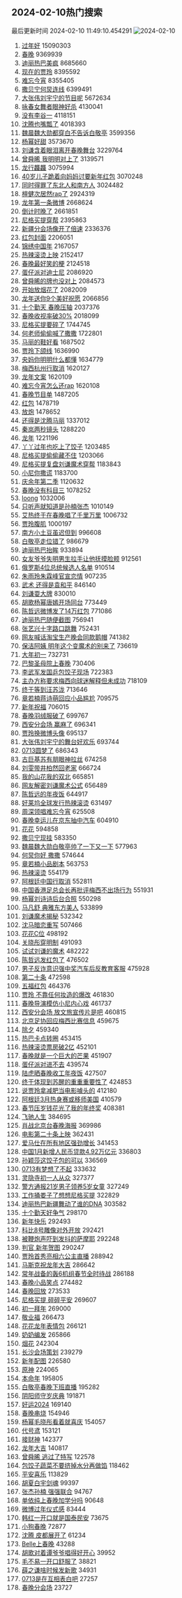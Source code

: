 ## 2024-02-10热门搜索 
最后更新时间 2024-02-10 11:49:10.454291 
![2024-02-10](https://imgs-storage.s3.us-east-005.backblazeb2.com/20240210/2024-02-10.png?versionId=4_z8fbbed132d73df8689c40f13_f110c3cfb1eb0ebb2_d20240210_m034910_c005_v0501007_t0031_u01707536950304) 
1. [过年好](https://s.weibo.com/weibo?q=%E8%BF%87%E5%B9%B4%E5%A5%BD&t=31&band_rank=1&Refer=top) 15090303
1. [春晚](https://s.weibo.com/weibo?q=%E6%98%A5%E6%99%9A&t=31&band_rank=3&Refer=top) 9369939
1. [迪丽热巴美疯](https://s.weibo.com/weibo?q=%E8%BF%AA%E4%B8%BD%E7%83%AD%E5%B7%B4%E7%BE%8E%E7%96%AF&t=31&band_rank=2&Refer=top) 8685660
1. [现在的贾玲](https://s.weibo.com/weibo?q=%E7%8E%B0%E5%9C%A8%E7%9A%84%E8%B4%BE%E7%8E%B2&t=31&band_rank=1&Refer=top) 8395592
1. [难忘今宵](https://s.weibo.com/weibo?q=%E9%9A%BE%E5%BF%98%E4%BB%8A%E5%AE%B5&t=31&band_rank=25&Refer=top) 8355405
1. [撒贝宁何炅连线](https://s.weibo.com/weibo?q=%E6%92%92%E8%B4%9D%E5%AE%81%E4%BD%95%E7%82%85%E8%BF%9E%E7%BA%BF&t=31&band_rank=4&Refer=top) 6399491
1. [大张伟刘宇宁的节目呢](https://s.weibo.com/weibo?q=%E5%A4%A7%E5%BC%A0%E4%BC%9F%E5%88%98%E5%AE%87%E5%AE%81%E7%9A%84%E8%8A%82%E7%9B%AE%E5%91%A2&t=31&band_rank=13&Refer=top) 5672634
1. [咏春女舞者眼神好杀](https://s.weibo.com/weibo?q=%23%E5%92%8F%E6%98%A5%E5%A5%B3%E8%88%9E%E8%80%85%E7%9C%BC%E7%A5%9E%E5%A5%BD%E6%9D%80%23&t=31&band_rank=3&Refer=top) 4130041
1. [没有李谷一](https://s.weibo.com/weibo?q=%E6%B2%A1%E6%9C%89%E6%9D%8E%E8%B0%B7%E4%B8%80&t=31&band_rank=7&Refer=top) 4118151
1. [沈腾也嘴瓢了](https://s.weibo.com/weibo?q=%23%E6%B2%88%E8%85%BE%E4%B9%9F%E5%98%B4%E7%93%A2%E4%BA%86%23&t=31&band_rank=5&Refer=top) 4018393
1. [魏晨魏大勋都穿白不告诉白敬亭](https://s.weibo.com/weibo?q=%E9%AD%8F%E6%99%A8%E9%AD%8F%E5%A4%A7%E5%8B%8B%E9%83%BD%E7%A9%BF%E7%99%BD%E4%B8%8D%E5%91%8A%E8%AF%89%E7%99%BD%E6%95%AC%E4%BA%AD&t=31&band_rank=6&Refer=top) 3599356
1. [杨幂好甜](https://s.weibo.com/weibo?q=%E6%9D%A8%E5%B9%82%E5%A5%BD%E7%94%9C&t=31&band_rank=19&Refer=top) 3573670
1. [刘谦含着眼泪离开春晚舞台](https://s.weibo.com/weibo?q=%23%E5%88%98%E8%B0%A6%E5%90%AB%E7%9D%80%E7%9C%BC%E6%B3%AA%E7%A6%BB%E5%BC%80%E6%98%A5%E6%99%9A%E8%88%9E%E5%8F%B0%23&t=31&band_rank=1&Refer=top) 3229764
1. [曾舜晞 我明明对上了](https://s.weibo.com/weibo?q=%E6%9B%BE%E8%88%9C%E6%99%9E%20%E6%88%91%E6%98%8E%E6%98%8E%E5%AF%B9%E4%B8%8A%E4%BA%86&t=31&band_rank=46&Refer=top) 3139571
1. [龙行龘龘](https://s.weibo.com/weibo?q=%E9%BE%99%E8%A1%8C%E9%BE%98%E9%BE%98&t=31&band_rank=9&Refer=top) 3075994
1. [40岁儿子跪着向妈妈讨要新年红包](https://s.weibo.com/weibo?q=%2340%E5%B2%81%E5%84%BF%E5%AD%90%E8%B7%AA%E7%9D%80%E5%90%91%E5%A6%88%E5%A6%88%E8%AE%A8%E8%A6%81%E6%96%B0%E5%B9%B4%E7%BA%A2%E5%8C%85%23&t=31&band_rank=29&Refer=top) 3070248
1. [同时得罪了东北人和南方人](https://s.weibo.com/weibo?q=%E5%90%8C%E6%97%B6%E5%BE%97%E7%BD%AA%E4%BA%86%E4%B8%9C%E5%8C%97%E4%BA%BA%E5%92%8C%E5%8D%97%E6%96%B9%E4%BA%BA&t=31&band_rank=47&Refer=top) 3024482
1. [檀健次居然rap了](https://s.weibo.com/weibo?q=%E6%AA%80%E5%81%A5%E6%AC%A1%E5%B1%85%E7%84%B6rap%E4%BA%86&t=31&band_rank=32&Refer=top) 2924319
1. [龙年第一条微博](https://s.weibo.com/weibo?q=%23%E9%BE%99%E5%B9%B4%E7%AC%AC%E4%B8%80%E6%9D%A1%E5%BE%AE%E5%8D%9A%23&t=31&band_rank=19&Refer=top) 2668624
1. [倒计时晚了](https://s.weibo.com/weibo?q=%23%E5%80%92%E8%AE%A1%E6%97%B6%E6%99%9A%E4%BA%86%23&t=31&band_rank=36&Refer=top) 2661851
1. [尼格买提穿帮](https://s.weibo.com/weibo?q=%E5%B0%BC%E6%A0%BC%E4%B9%B0%E6%8F%90%E7%A9%BF%E5%B8%AE&t=31&band_rank=7&Refer=top) 2395863
1. [新疆分会场像开了倍速](https://s.weibo.com/weibo?q=%E6%96%B0%E7%96%86%E5%88%86%E4%BC%9A%E5%9C%BA%E5%83%8F%E5%BC%80%E4%BA%86%E5%80%8D%E9%80%9F&t=31&band_rank=12&Refer=top) 2336376
1. [红包封面](https://s.weibo.com/weibo?q=%E7%BA%A2%E5%8C%85%E5%B0%81%E9%9D%A2&t=31&band_rank=36&Refer=top) 2206051
1. [锦绣中国年](https://s.weibo.com/weibo?q=%23%E9%94%A6%E7%BB%A3%E4%B8%AD%E5%9B%BD%E5%B9%B4%23&t=31&band_rank=37&Refer=top) 2167057
1. [热辣滚烫上映](https://s.weibo.com/weibo?q=%E7%83%AD%E8%BE%A3%E6%BB%9A%E7%83%AB%E4%B8%8A%E6%98%A0&t=31&band_rank=5&Refer=top) 2152417
1. [春晚最好笑的梗](https://s.weibo.com/weibo?q=%E6%98%A5%E6%99%9A%E6%9C%80%E5%A5%BD%E7%AC%91%E7%9A%84%E6%A2%97&t=31&band_rank=17&Refer=top) 2124518
1. [蛋仔派对迪士尼](https://s.weibo.com/weibo?q=%23%E8%9B%8B%E4%BB%94%E6%B4%BE%E5%AF%B9%E8%BF%AA%E5%A3%AB%E5%B0%BC%23&t=31&band_rank=15&Refer=top) 2086920
1. [曾舜晞的牌也没对上](https://s.weibo.com/weibo?q=%E6%9B%BE%E8%88%9C%E6%99%9E%E7%9A%84%E7%89%8C%E4%B9%9F%E6%B2%A1%E5%AF%B9%E4%B8%8A&t=31&band_rank=8&Refer=top) 2084573
1. [开始放烟花了](https://s.weibo.com/weibo?q=%23%E5%BC%80%E5%A7%8B%E6%94%BE%E7%83%9F%E8%8A%B1%E4%BA%86%23&t=31&band_rank=10&Refer=top) 2082009
1. [龙年送你9个美好祝愿](https://s.weibo.com/weibo?q=%23%E9%BE%99%E5%B9%B4%E9%80%81%E4%BD%A09%E4%B8%AA%E7%BE%8E%E5%A5%BD%E7%A5%9D%E6%84%BF%23&t=31&band_rank=3&Refer=top) 2066856
1. [十个勤天 春晚压轴](https://s.weibo.com/weibo?q=%E5%8D%81%E4%B8%AA%E5%8B%A4%E5%A4%A9%20%E6%98%A5%E6%99%9A%E5%8E%8B%E8%BD%B4&t=31&band_rank=34&Refer=top) 2037376
1. [春晚收视率破30%](https://s.weibo.com/weibo?q=%23%E6%98%A5%E6%99%9A%E6%94%B6%E8%A7%86%E7%8E%87%E7%A0%B430%25%23&t=31&band_rank=18&Refer=top) 2018099
1. [尼格买提要碎了](https://s.weibo.com/weibo?q=%23%E5%B0%BC%E6%A0%BC%E4%B9%B0%E6%8F%90%E8%A6%81%E7%A2%8E%E4%BA%86%23&t=31&band_rank=44&Refer=top) 1744745
1. [何老师偷偷喊了撒撒](https://s.weibo.com/weibo?q=%23%E4%BD%95%E8%80%81%E5%B8%88%E5%81%B7%E5%81%B7%E5%96%8A%E4%BA%86%E6%92%92%E6%92%92%23&t=31&band_rank=7&Refer=top) 1722801
1. [马丽的鞋好看](https://s.weibo.com/weibo?q=%E9%A9%AC%E4%B8%BD%E7%9A%84%E9%9E%8B%E5%A5%BD%E7%9C%8B&t=31&band_rank=28&Refer=top) 1687502
1. [贾玲下颌线](https://s.weibo.com/weibo?q=%23%E8%B4%BE%E7%8E%B2%E4%B8%8B%E9%A2%8C%E7%BA%BF%23&t=31&band_rank=6&Refer=top) 1636990
1. [央妈你明明什么都懂](https://s.weibo.com/weibo?q=%E5%A4%AE%E5%A6%88%E4%BD%A0%E6%98%8E%E6%98%8E%E4%BB%80%E4%B9%88%E9%83%BD%E6%87%82&t=31&band_rank=2&Refer=top) 1634779
1. [梅西杭州行取消](https://s.weibo.com/weibo?q=%E6%A2%85%E8%A5%BF%E6%9D%AD%E5%B7%9E%E8%A1%8C%E5%8F%96%E6%B6%88&t=31&band_rank=31&Refer=top) 1620127
1. [龙年文案](https://s.weibo.com/weibo?q=%E9%BE%99%E5%B9%B4%E6%96%87%E6%A1%88&t=31&band_rank=20&Refer=top) 1620109
1. [难忘今宵怎么还rap](https://s.weibo.com/weibo?q=%E9%9A%BE%E5%BF%98%E4%BB%8A%E5%AE%B5%E6%80%8E%E4%B9%88%E8%BF%98rap&t=31&band_rank=21&Refer=top) 1620108
1. [春晚节目单](https://s.weibo.com/weibo?q=%23%E6%98%A5%E6%99%9A%E8%8A%82%E7%9B%AE%E5%8D%95%23&t=31&band_rank=14&Refer=top) 1487205
1. [红包](https://s.weibo.com/weibo?q=%E7%BA%A2%E5%8C%85&t=31&band_rank=34&Refer=top) 1478719
1. [放炮](https://s.weibo.com/weibo?q=%E6%94%BE%E7%82%AE&t=31&band_rank=34&Refer=top) 1478652
1. [还得是沈腾马丽](https://s.weibo.com/weibo?q=%E8%BF%98%E5%BE%97%E6%98%AF%E6%B2%88%E8%85%BE%E9%A9%AC%E4%B8%BD&t=31&band_rank=11&Refer=top) 1337012
1. [秦岚两秒镜头](https://s.weibo.com/weibo?q=%E7%A7%A6%E5%B2%9A%E4%B8%A4%E7%A7%92%E9%95%9C%E5%A4%B4&t=31&band_rank=23&Refer=top) 1288220
1. [龙年](https://s.weibo.com/weibo?q=%E9%BE%99%E5%B9%B4&t=31&band_rank=20&Refer=top) 1221196
1. [丫丫过年也吃上了饺子](https://s.weibo.com/weibo?q=%23%E4%B8%AB%E4%B8%AB%E8%BF%87%E5%B9%B4%E4%B9%9F%E5%90%83%E4%B8%8A%E4%BA%86%E9%A5%BA%E5%AD%90%23&t=31&band_rank=30&Refer=top) 1203485
1. [尼格买提偷偷藏不住](https://s.weibo.com/weibo?q=%E5%B0%BC%E6%A0%BC%E4%B9%B0%E6%8F%90%E5%81%B7%E5%81%B7%E8%97%8F%E4%B8%8D%E4%BD%8F&t=31&band_rank=30&Refer=top) 1203066
1. [尼格买提复盘刘谦魔术穿帮](https://s.weibo.com/weibo?q=%23%E5%B0%BC%E6%A0%BC%E4%B9%B0%E6%8F%90%E5%A4%8D%E7%9B%98%E5%88%98%E8%B0%A6%E9%AD%94%E6%9C%AF%E7%A9%BF%E5%B8%AE%23&t=31&band_rank=14&Refer=top) 1183843
1. [小尼你撒谎](https://s.weibo.com/weibo?q=%E5%B0%8F%E5%B0%BC%E4%BD%A0%E6%92%92%E8%B0%8E&t=31&band_rank=21&Refer=top) 1183700
1. [庆余年第二季](https://s.weibo.com/weibo?q=%E5%BA%86%E4%BD%99%E5%B9%B4%E7%AC%AC%E4%BA%8C%E5%AD%A3&t=31&band_rank=12&Refer=top) 1120632
1. [春晚没有科目三](https://s.weibo.com/weibo?q=%E6%98%A5%E6%99%9A%E6%B2%A1%E6%9C%89%E7%A7%91%E7%9B%AE%E4%B8%89&t=31&band_rank=28&Refer=top) 1078252
1. [loong](https://s.weibo.com/weibo?q=loong&t=31&band_rank=31&Refer=top) 1032006
1. [只听声就知道是孙楠张杰](https://s.weibo.com/weibo?q=%23%E5%8F%AA%E5%90%AC%E5%A3%B0%E5%B0%B1%E7%9F%A5%E9%81%93%E6%98%AF%E5%AD%99%E6%A5%A0%E5%BC%A0%E6%9D%B0%23&t=31&band_rank=25&Refer=top) 1010149
1. [艾热终于在春晚唱了千里万里](https://s.weibo.com/weibo?q=%E8%89%BE%E7%83%AD%E7%BB%88%E4%BA%8E%E5%9C%A8%E6%98%A5%E6%99%9A%E5%94%B1%E4%BA%86%E5%8D%83%E9%87%8C%E4%B8%87%E9%87%8C&t=31&band_rank=24&Refer=top) 1006732
1. [贾玲腹肌](https://s.weibo.com/weibo?q=%E8%B4%BE%E7%8E%B2%E8%85%B9%E8%82%8C&t=31&band_rank=6&Refer=top) 1000197
1. [南方小土豆虽迟但到](https://s.weibo.com/weibo?q=%E5%8D%97%E6%96%B9%E5%B0%8F%E5%9C%9F%E8%B1%86%E8%99%BD%E8%BF%9F%E4%BD%86%E5%88%B0&t=31&band_rank=22&Refer=top) 996608
1. [白敬亭走位错了](https://s.weibo.com/weibo?q=%23%E7%99%BD%E6%95%AC%E4%BA%AD%E8%B5%B0%E4%BD%8D%E9%94%99%E4%BA%86%23&t=31&band_rank=5&Refer=top) 986679
1. [迪丽热巴抬眸](https://s.weibo.com/weibo?q=%E8%BF%AA%E4%B8%BD%E7%83%AD%E5%B7%B4%E6%8A%AC%E7%9C%B8&t=31&band_rank=14&Refer=top) 933894
1. [女友爷爷失明男生拉手让他抚摸脸颊](https://s.weibo.com/weibo?q=%23%E5%A5%B3%E5%8F%8B%E7%88%B7%E7%88%B7%E5%A4%B1%E6%98%8E%E7%94%B7%E7%94%9F%E6%8B%89%E6%89%8B%E8%AE%A9%E4%BB%96%E6%8A%9A%E6%91%B8%E8%84%B8%E9%A2%8A%23&t=31&band_rank=50&Refer=top) 912561
1. [俄罗斯4位总统候选人名单](https://s.weibo.com/weibo?q=%23%E4%BF%84%E7%BD%97%E6%96%AF4%E4%BD%8D%E6%80%BB%E7%BB%9F%E5%80%99%E9%80%89%E4%BA%BA%E5%90%8D%E5%8D%95%23&t=31&band_rank=29&Refer=top) 910514
1. [朱雨玲朱霖峰官宣恋情](https://s.weibo.com/weibo?q=%23%E6%9C%B1%E9%9B%A8%E7%8E%B2%E6%9C%B1%E9%9C%96%E5%B3%B0%E5%AE%98%E5%AE%A3%E6%81%8B%E6%83%85%23&t=31&band_rank=8&Refer=top) 907235
1. [武术 还得是袁和平](https://s.weibo.com/weibo?q=%E6%AD%A6%E6%9C%AF%20%E8%BF%98%E5%BE%97%E6%98%AF%E8%A2%81%E5%92%8C%E5%B9%B3&t=31&band_rank=32&Refer=top) 846140
1. [刘谦耍大牌](https://s.weibo.com/weibo?q=%23%E5%88%98%E8%B0%A6%E8%80%8D%E5%A4%A7%E7%89%8C%23&t=31&band_rank=27&Refer=top) 830010
1. [胡歌杨幂唐嫣开场同台](https://s.weibo.com/weibo?q=%E8%83%A1%E6%AD%8C%E6%9D%A8%E5%B9%82%E5%94%90%E5%AB%A3%E5%BC%80%E5%9C%BA%E5%90%8C%E5%8F%B0&t=31&band_rank=33&Refer=top) 773449
1. [陈哲远微博发了14万红包](https://s.weibo.com/weibo?q=%E9%99%88%E5%93%B2%E8%BF%9C%E5%BE%AE%E5%8D%9A%E5%8F%91%E4%BA%8614%E4%B8%87%E7%BA%A2%E5%8C%85&t=31&band_rank=14&Refer=top) 771086
1. [迪丽热巴随便截图](https://s.weibo.com/weibo?q=%23%E8%BF%AA%E4%B8%BD%E7%83%AD%E5%B7%B4%E9%9A%8F%E4%BE%BF%E6%88%AA%E5%9B%BE%23&t=31&band_rank=34&Refer=top) 756941
1. [张艺兴十字路口跳舞](https://s.weibo.com/weibo?q=%23%E5%BC%A0%E8%89%BA%E5%85%B4%E5%8D%81%E5%AD%97%E8%B7%AF%E5%8F%A3%E8%B7%B3%E8%88%9E%23&t=31&band_rank=41&Refer=top) 752431
1. [网友喊话淘宝生产晚会同款鹅帽](https://s.weibo.com/weibo?q=%23%E7%BD%91%E5%8F%8B%E5%96%8A%E8%AF%9D%E6%B7%98%E5%AE%9D%E7%94%9F%E4%BA%A7%E6%99%9A%E4%BC%9A%E5%90%8C%E6%AC%BE%E9%B9%85%E5%B8%BD%23&t=31&band_rank=15&Refer=top) 741382
1. [保洁阿姨 明年这个变魔术的别来了](https://s.weibo.com/weibo?q=%E4%BF%9D%E6%B4%81%E9%98%BF%E5%A7%A8%20%E6%98%8E%E5%B9%B4%E8%BF%99%E4%B8%AA%E5%8F%98%E9%AD%94%E6%9C%AF%E7%9A%84%E5%88%AB%E6%9D%A5%E4%BA%86&t=31&band_rank=45&Refer=top) 736619
1. [大年初一](https://s.weibo.com/weibo?q=%E5%A4%A7%E5%B9%B4%E5%88%9D%E4%B8%80&t=31&band_rank=9&Refer=top) 732731
1. [巴黎圣母院上春晚](https://s.weibo.com/weibo?q=%E5%B7%B4%E9%BB%8E%E5%9C%A3%E6%AF%8D%E9%99%A2%E4%B8%8A%E6%98%A5%E6%99%9A&t=31&band_rank=44&Refer=top) 730406
1. [李武军发国乒包饺子现场](https://s.weibo.com/weibo?q=%E6%9D%8E%E6%AD%A6%E5%86%9B%E5%8F%91%E5%9B%BD%E4%B9%92%E5%8C%85%E9%A5%BA%E5%AD%90%E7%8E%B0%E5%9C%BA&t=31&band_rank=38&Refer=top) 722383
1. [主办方称要求梅西向球迷解释但未成功](https://s.weibo.com/weibo?q=%23%E4%B8%BB%E5%8A%9E%E6%96%B9%E7%A7%B0%E8%A6%81%E6%B1%82%E6%A2%85%E8%A5%BF%E5%90%91%E7%90%83%E8%BF%B7%E8%A7%A3%E9%87%8A%E4%BD%86%E6%9C%AA%E6%88%90%E5%8A%9F%23&t=31&band_rank=39&Refer=top) 718109
1. [终于等到汪苏泷](https://s.weibo.com/weibo?q=%E7%BB%88%E4%BA%8E%E7%AD%89%E5%88%B0%E6%B1%AA%E8%8B%8F%E6%B3%B7&t=31&band_rank=40&Refer=top) 713646
1. [章若楠蒋诗萌回应小品尴尬](https://s.weibo.com/weibo?q=%23%E7%AB%A0%E8%8B%A5%E6%A5%A0%E8%92%8B%E8%AF%97%E8%90%8C%E5%9B%9E%E5%BA%94%E5%B0%8F%E5%93%81%E5%B0%B4%E5%B0%AC%23&t=31&band_rank=44&Refer=top) 709575
1. [新年祝福](https://s.weibo.com/weibo?q=%E6%96%B0%E5%B9%B4%E7%A5%9D%E7%A6%8F&t=31&band_rank=16&Refer=top) 706015
1. [春晚羽绒服破了](https://s.weibo.com/weibo?q=%E6%98%A5%E6%99%9A%E7%BE%BD%E7%BB%92%E6%9C%8D%E7%A0%B4%E4%BA%86&t=31&band_rank=41&Refer=top) 699767
1. [西安分会场 赢麻了](https://s.weibo.com/weibo?q=%E8%A5%BF%E5%AE%89%E5%88%86%E4%BC%9A%E5%9C%BA%20%E8%B5%A2%E9%BA%BB%E4%BA%86&t=31&band_rank=26&Refer=top) 696341
1. [贾玲换微博头像](https://s.weibo.com/weibo?q=%23%E8%B4%BE%E7%8E%B2%E6%8D%A2%E5%BE%AE%E5%8D%9A%E5%A4%B4%E5%83%8F%23&t=31&band_rank=18&Refer=top) 695137
1. [大张伟刘宇宁的舞台好欢乐](https://s.weibo.com/weibo?q=%E5%A4%A7%E5%BC%A0%E4%BC%9F%E5%88%98%E5%AE%87%E5%AE%81%E7%9A%84%E8%88%9E%E5%8F%B0%E5%A5%BD%E6%AC%A2%E4%B9%90&t=31&band_rank=43&Refer=top) 693744
1. [0713圆梦了](https://s.weibo.com/weibo?q=0713%E5%9C%86%E6%A2%A6%E4%BA%86&t=31&band_rank=37&Refer=top) 686343
1. [古巨基苏有朋眼神拉丝](https://s.weibo.com/weibo?q=%23%E5%8F%A4%E5%B7%A8%E5%9F%BA%E8%8B%8F%E6%9C%89%E6%9C%8B%E7%9C%BC%E7%A5%9E%E6%8B%89%E4%B8%9D%23&t=31&band_rank=35&Refer=top) 674258
1. [刘雯带井柏然回老家](https://s.weibo.com/weibo?q=%23%E5%88%98%E9%9B%AF%E5%B8%A6%E4%BA%95%E6%9F%8F%E7%84%B6%E5%9B%9E%E8%80%81%E5%AE%B6%23&t=31&band_rank=16&Refer=top) 666724
1. [我的山花我的双北](https://s.weibo.com/weibo?q=%E6%88%91%E7%9A%84%E5%B1%B1%E8%8A%B1%E6%88%91%E7%9A%84%E5%8F%8C%E5%8C%97&t=31&band_rank=45&Refer=top) 665851
1. [网友解密刘谦魔术公式](https://s.weibo.com/weibo?q=%23%E7%BD%91%E5%8F%8B%E8%A7%A3%E5%AF%86%E5%88%98%E8%B0%A6%E9%AD%94%E6%9C%AF%E5%85%AC%E5%BC%8F%23&t=31&band_rank=17&Refer=top) 656489
1. [陈哲远的年夜饭](https://s.weibo.com/weibo?q=%E9%99%88%E5%93%B2%E8%BF%9C%E7%9A%84%E5%B9%B4%E5%A4%9C%E9%A5%AD&t=31&band_rank=41&Refer=top) 644917
1. [好莱坞全球发行热辣滚烫](https://s.weibo.com/weibo?q=%23%E5%A5%BD%E8%8E%B1%E5%9D%9E%E5%85%A8%E7%90%83%E5%8F%91%E8%A1%8C%E7%83%AD%E8%BE%A3%E6%BB%9A%E7%83%AB%23&t=31&band_rank=17&Refer=top) 631497
1. [周深领唱难忘今宵](https://s.weibo.com/weibo?q=%E5%91%A8%E6%B7%B1%E9%A2%86%E5%94%B1%E9%9A%BE%E5%BF%98%E4%BB%8A%E5%AE%B5&t=31&band_rank=29&Refer=top) 625508
1. [春晚幸运儿在京东抽中汽车](https://s.weibo.com/weibo?q=%23%E6%98%A5%E6%99%9A%E5%B9%B8%E8%BF%90%E5%84%BF%E5%9C%A8%E4%BA%AC%E4%B8%9C%E6%8A%BD%E4%B8%AD%E6%B1%BD%E8%BD%A6%23&t=31&band_rank=40&Refer=top) 604910
1. [花花](https://s.weibo.com/weibo?q=%E8%8A%B1%E8%8A%B1&t=31&band_rank=14&Refer=top) 594858
1. [撒贝宁现挂](https://s.weibo.com/weibo?q=%23%E6%92%92%E8%B4%9D%E5%AE%81%E7%8E%B0%E6%8C%82%23&t=31&band_rank=42&Refer=top) 583350
1. [魏晨魏大勋白敬亭帅了一下又一下](https://s.weibo.com/weibo?q=%23%E9%AD%8F%E6%99%A8%E9%AD%8F%E5%A4%A7%E5%8B%8B%E7%99%BD%E6%95%AC%E4%BA%AD%E5%B8%85%E4%BA%86%E4%B8%80%E4%B8%8B%E5%8F%88%E4%B8%80%E4%B8%8B%23&t=31&band_rank=43&Refer=top) 577963
1. [何炅你好 撒撒](https://s.weibo.com/weibo?q=%E4%BD%95%E7%82%85%E4%BD%A0%E5%A5%BD%20%E6%92%92%E6%92%92&t=31&band_rank=18&Refer=top) 574644
1. [章若楠小品剧本](https://s.weibo.com/weibo?q=%E7%AB%A0%E8%8B%A5%E6%A5%A0%E5%B0%8F%E5%93%81%E5%89%A7%E6%9C%AC&t=31&band_rank=48&Refer=top) 563753
1. [热辣滚烫](https://s.weibo.com/weibo?q=%E7%83%AD%E8%BE%A3%E6%BB%9A%E7%83%AB&t=31&band_rank=31&Refer=top) 554179
1. [阿根廷中国行取消](https://s.weibo.com/weibo?q=%23%E9%98%BF%E6%A0%B9%E5%BB%B7%E4%B8%AD%E5%9B%BD%E8%A1%8C%E5%8F%96%E6%B6%88%23&t=31&band_rank=19&Refer=top) 552811
1. [中国香港足总会长再批评梅西不出场行为](https://s.weibo.com/weibo?q=%23%E4%B8%AD%E5%9B%BD%E9%A6%99%E6%B8%AF%E8%B6%B3%E6%80%BB%E4%BC%9A%E9%95%BF%E5%86%8D%E6%89%B9%E8%AF%84%E6%A2%85%E8%A5%BF%E4%B8%8D%E5%87%BA%E5%9C%BA%E8%A1%8C%E4%B8%BA%23&t=31&band_rank=20&Refer=top) 551931
1. [杨幂刘诗诗后台合照](https://s.weibo.com/weibo?q=%23%E6%9D%A8%E5%B9%82%E5%88%98%E8%AF%97%E8%AF%97%E5%90%8E%E5%8F%B0%E5%90%88%E7%85%A7%23&t=31&band_rank=27&Refer=top) 550298
1. [马凡舒 典雅东方美人](https://s.weibo.com/weibo?q=%E9%A9%AC%E5%87%A1%E8%88%92%20%E5%85%B8%E9%9B%85%E4%B8%9C%E6%96%B9%E7%BE%8E%E4%BA%BA&t=31&band_rank=32&Refer=top) 533899
1. [刘谦魔术揭秘](https://s.weibo.com/weibo?q=%E5%88%98%E8%B0%A6%E9%AD%94%E6%9C%AF%E6%8F%AD%E7%A7%98&t=31&band_rank=13&Refer=top) 532342
1. [沈马暗恋重写](https://s.weibo.com/weibo?q=%E6%B2%88%E9%A9%AC%E6%9A%97%E6%81%8B%E9%87%8D%E5%86%99&t=31&band_rank=36&Refer=top) 507466
1. [花花C位](https://s.weibo.com/weibo?q=%23%E8%8A%B1%E8%8A%B1C%E4%BD%8D%23&t=31&band_rank=48&Refer=top) 498192
1. [关晓彤穿明制](https://s.weibo.com/weibo?q=%23%E5%85%B3%E6%99%93%E5%BD%A4%E7%A9%BF%E6%98%8E%E5%88%B6%23&t=31&band_rank=22&Refer=top) 491093
1. [试试刘谦的魔术](https://s.weibo.com/weibo?q=%E8%AF%95%E8%AF%95%E5%88%98%E8%B0%A6%E7%9A%84%E9%AD%94%E6%9C%AF&t=31&band_rank=24&Refer=top) 482222
1. [陈哲远发红包了](https://s.weibo.com/weibo?q=%E9%99%88%E5%93%B2%E8%BF%9C%E5%8F%91%E7%BA%A2%E5%8C%85%E4%BA%86&t=31&band_rank=48&Refer=top) 476502
1. [男子反诈意识强中奖汽车后反教育客服](https://s.weibo.com/weibo?q=%23%E7%94%B7%E5%AD%90%E5%8F%8D%E8%AF%88%E6%84%8F%E8%AF%86%E5%BC%BA%E4%B8%AD%E5%A5%96%E6%B1%BD%E8%BD%A6%E5%90%8E%E5%8F%8D%E6%95%99%E8%82%B2%E5%AE%A2%E6%9C%8D%23&t=31&band_rank=25&Refer=top) 475928
1. [第二十条](https://s.weibo.com/weibo?q=%E7%AC%AC%E4%BA%8C%E5%8D%81%E6%9D%A1&t=31&band_rank=26&Refer=top) 472598
1. [五福红包](https://s.weibo.com/weibo?q=%E4%BA%94%E7%A6%8F%E7%BA%A2%E5%8C%85&t=31&band_rank=49&Refer=top) 464376
1. [贾玲 不靠任何妆造的爆改](https://s.weibo.com/weibo?q=%E8%B4%BE%E7%8E%B2%20%E4%B8%8D%E9%9D%A0%E4%BB%BB%E4%BD%95%E5%A6%86%E9%80%A0%E7%9A%84%E7%88%86%E6%94%B9&t=31&band_rank=11&Refer=top) 461830
1. [春晚导演模仿小尼内心戏](https://s.weibo.com/weibo?q=%23%E6%98%A5%E6%99%9A%E5%AF%BC%E6%BC%94%E6%A8%A1%E4%BB%BF%E5%B0%8F%E5%B0%BC%E5%86%85%E5%BF%83%E6%88%8F%23&t=31&band_rank=33&Refer=top) 461737
1. [西安分会场 放文旅宣传片是吧](https://s.weibo.com/weibo?q=%E8%A5%BF%E5%AE%89%E5%88%86%E4%BC%9A%E5%9C%BA%20%E6%94%BE%E6%96%87%E6%97%85%E5%AE%A3%E4%BC%A0%E7%89%87%E6%98%AF%E5%90%A7&t=31&band_rank=23&Refer=top) 460815
1. [北京足协回应梅西比赛信息](https://s.weibo.com/weibo?q=%23%E5%8C%97%E4%BA%AC%E8%B6%B3%E5%8D%8F%E5%9B%9E%E5%BA%94%E6%A2%85%E8%A5%BF%E6%AF%94%E8%B5%9B%E4%BF%A1%E6%81%AF%23&t=31&band_rank=29&Refer=top) 459675
1. [除夕](https://s.weibo.com/weibo?q=%E9%99%A4%E5%A4%95&t=31&band_rank=50&Refer=top) 459340
1. [热巴卡点转圈](https://s.weibo.com/weibo?q=%E7%83%AD%E5%B7%B4%E5%8D%A1%E7%82%B9%E8%BD%AC%E5%9C%88&t=31&band_rank=24&Refer=top) 453415
1. [热辣滚烫票房破2亿](https://s.weibo.com/weibo?q=%23%E7%83%AD%E8%BE%A3%E6%BB%9A%E7%83%AB%E7%A5%A8%E6%88%BF%E7%A0%B42%E4%BA%BF%23&t=31&band_rank=38&Refer=top) 452101
1. [春晚就是一个巨大的芒果](https://s.weibo.com/weibo?q=%E6%98%A5%E6%99%9A%E5%B0%B1%E6%98%AF%E4%B8%80%E4%B8%AA%E5%B7%A8%E5%A4%A7%E7%9A%84%E8%8A%92%E6%9E%9C&t=31&band_rank=26&Refer=top) 451907
1. [蛋仔派对进不去](https://s.weibo.com/weibo?q=%E8%9B%8B%E4%BB%94%E6%B4%BE%E5%AF%B9%E8%BF%9B%E4%B8%8D%E5%8E%BB&t=31&band_rank=48&Refer=top) 439574
1. [陆虎晒春晚收工年夜饭](https://s.weibo.com/weibo?q=%23%E9%99%86%E8%99%8E%E6%99%92%E6%98%A5%E6%99%9A%E6%94%B6%E5%B7%A5%E5%B9%B4%E5%A4%9C%E9%A5%AD%23&t=31&band_rank=31&Refer=top) 427507
1. [终于体现到苏醒的重重重要性了](https://s.weibo.com/weibo?q=%E7%BB%88%E4%BA%8E%E4%BD%93%E7%8E%B0%E5%88%B0%E8%8B%8F%E9%86%92%E7%9A%84%E9%87%8D%E9%87%8D%E9%87%8D%E8%A6%81%E6%80%A7%E4%BA%86&t=31&band_rank=46&Refer=top) 424853
1. [说贾玲拿减肥当电影噱头的](https://s.weibo.com/weibo?q=%E8%AF%B4%E8%B4%BE%E7%8E%B2%E6%8B%BF%E5%87%8F%E8%82%A5%E5%BD%93%E7%94%B5%E5%BD%B1%E5%99%B1%E5%A4%B4%E7%9A%84&t=31&band_rank=18&Refer=top) 412180
1. [阿根廷3月热身赛或移师美国](https://s.weibo.com/weibo?q=%23%E9%98%BF%E6%A0%B9%E5%BB%B73%E6%9C%88%E7%83%AD%E8%BA%AB%E8%B5%9B%E6%88%96%E7%A7%BB%E5%B8%88%E7%BE%8E%E5%9B%BD%23&t=31&band_rank=41&Refer=top) 410579
1. [春节压岁钱花光了我的年终奖](https://s.weibo.com/weibo?q=%23%E6%98%A5%E8%8A%82%E5%8E%8B%E5%B2%81%E9%92%B1%E8%8A%B1%E5%85%89%E4%BA%86%E6%88%91%E7%9A%84%E5%B9%B4%E7%BB%88%E5%A5%96%23&t=31&band_rank=35&Refer=top) 408381
1. [飞驰人生](https://s.weibo.com/weibo?q=%E9%A3%9E%E9%A9%B0%E4%BA%BA%E7%94%9F&t=31&band_rank=34&Refer=top) 384695
1. [肖战北京台春晚海报](https://s.weibo.com/weibo?q=%23%E8%82%96%E6%88%98%E5%8C%97%E4%BA%AC%E5%8F%B0%E6%98%A5%E6%99%9A%E6%B5%B7%E6%8A%A5%23&t=31&band_rank=36&Refer=top) 369986
1. [电影第二十条上映](https://s.weibo.com/weibo?q=%E7%94%B5%E5%BD%B1%E7%AC%AC%E4%BA%8C%E5%8D%81%E6%9D%A1%E4%B8%8A%E6%98%A0&t=31&band_rank=41&Refer=top) 362431
1. [爱马仕在所有地区强劲增长](https://s.weibo.com/weibo?q=%23%E7%88%B1%E9%A9%AC%E4%BB%95%E5%9C%A8%E6%89%80%E6%9C%89%E5%9C%B0%E5%8C%BA%E5%BC%BA%E5%8A%B2%E5%A2%9E%E9%95%BF%23&t=31&band_rank=39&Refer=top) 341453
1. [中国1月新增人民币贷款4.92万亿元](https://s.weibo.com/weibo?q=%23%E4%B8%AD%E5%9B%BD1%E6%9C%88%E6%96%B0%E5%A2%9E%E4%BA%BA%E6%B0%91%E5%B8%81%E8%B4%B7%E6%AC%BE4.92%E4%B8%87%E4%BA%BF%E5%85%83%23&t=31&band_rank=48&Refer=top) 336803
1. [孙颖莎这饺子包的可以](https://s.weibo.com/weibo?q=%23%E5%AD%99%E9%A2%96%E8%8E%8E%E8%BF%99%E9%A5%BA%E5%AD%90%E5%8C%85%E7%9A%84%E5%8F%AF%E4%BB%A5%23&t=31&band_rank=39&Refer=top) 336569
1. [0713有梦想了不起](https://s.weibo.com/weibo?q=0713%E6%9C%89%E6%A2%A6%E6%83%B3%E4%BA%86%E4%B8%8D%E8%B5%B7&t=31&band_rank=27&Refer=top) 333632
1. [灵隐寺初一人从众](https://s.weibo.com/weibo?q=%23%E7%81%B5%E9%9A%90%E5%AF%BA%E5%88%9D%E4%B8%80%E4%BA%BA%E4%BB%8E%E4%BC%97%23&t=31&band_rank=39&Refer=top) 327377
1. [警方通报21岁男子领养5岁女童](https://s.weibo.com/weibo?q=%23%E8%AD%A6%E6%96%B9%E9%80%9A%E6%8A%A521%E5%B2%81%E7%94%B7%E5%AD%90%E9%A2%86%E5%85%BB5%E5%B2%81%E5%A5%B3%E7%AB%A5%23&t=31&band_rank=40&Refer=top) 327249
1. [工作捅娄子了想想尼格买提](https://s.weibo.com/weibo?q=%23%E5%B7%A5%E4%BD%9C%E6%8D%85%E5%A8%84%E5%AD%90%E4%BA%86%E6%83%B3%E6%83%B3%E5%B0%BC%E6%A0%BC%E4%B9%B0%E6%8F%90%23&t=31&band_rank=43&Refer=top) 322829
1. [迪丽热巴新疆舞动了谁的DNA](https://s.weibo.com/weibo?q=%23%E8%BF%AA%E4%B8%BD%E7%83%AD%E5%B7%B4%E6%96%B0%E7%96%86%E8%88%9E%E5%8A%A8%E4%BA%86%E8%B0%81%E7%9A%84DNA%23&t=31&band_rank=37&Refer=top) 303582
1. [十个勤天好争气](https://s.weibo.com/weibo?q=%E5%8D%81%E4%B8%AA%E5%8B%A4%E5%A4%A9%E5%A5%BD%E4%BA%89%E6%B0%94&t=31&band_rank=46&Refer=top) 298170
1. [新年快乐](https://s.weibo.com/weibo?q=%E6%96%B0%E5%B9%B4%E5%BF%AB%E4%B9%90&t=31&band_rank=25&Refer=top) 292493
1. [科比8号雕像对外开放](https://s.weibo.com/weibo?q=%23%E7%A7%91%E6%AF%948%E5%8F%B7%E9%9B%95%E5%83%8F%E5%AF%B9%E5%A4%96%E5%BC%80%E6%94%BE%23&t=31&band_rank=50&Refer=top) 292421
1. [被鞭炮声吓到发抖的萨摩耶](https://s.weibo.com/weibo?q=%E8%A2%AB%E9%9E%AD%E7%82%AE%E5%A3%B0%E5%90%93%E5%88%B0%E5%8F%91%E6%8A%96%E7%9A%84%E8%90%A8%E6%91%A9%E8%80%B6&t=31&band_rank=35&Refer=top) 292248
1. [判官 新年贺图](https://s.weibo.com/weibo?q=%E5%88%A4%E5%AE%98%20%E6%96%B0%E5%B9%B4%E8%B4%BA%E5%9B%BE&t=31&band_rank=49&Refer=top) 290247
1. [贾玲首秀亮相六公主直播](https://s.weibo.com/weibo?q=%23%E8%B4%BE%E7%8E%B2%E9%A6%96%E7%A7%80%E4%BA%AE%E7%9B%B8%E5%85%AD%E5%85%AC%E4%B8%BB%E7%9B%B4%E6%92%AD%23&t=31&band_rank=45&Refer=top) 288942
1. [马斯克祝龙年大吉](https://s.weibo.com/weibo?q=%23%E9%A9%AC%E6%96%AF%E5%85%8B%E7%A5%9D%E9%BE%99%E5%B9%B4%E5%A4%A7%E5%90%89%23&t=31&band_rank=49&Refer=top) 286642
1. [常年战备的轰6机组春节全时待战](https://s.weibo.com/weibo?q=%23%E5%B8%B8%E5%B9%B4%E6%88%98%E5%A4%87%E7%9A%84%E8%BD%B06%E6%9C%BA%E7%BB%84%E6%98%A5%E8%8A%82%E5%85%A8%E6%97%B6%E5%BE%85%E6%88%98%23&t=31&band_rank=48&Refer=top) 286188
1. [春晚小品笑点](https://s.weibo.com/weibo?q=%E6%98%A5%E6%99%9A%E5%B0%8F%E5%93%81%E7%AC%91%E7%82%B9&t=31&band_rank=43&Refer=top) 274482
1. [春晚回放](https://s.weibo.com/weibo?q=%E6%98%A5%E6%99%9A%E5%9B%9E%E6%94%BE&t=31&band_rank=39&Refer=top) 273533
1. [尼格买提 碎碎平安](https://s.weibo.com/weibo?q=%E5%B0%BC%E6%A0%BC%E4%B9%B0%E6%8F%90%20%E7%A2%8E%E7%A2%8E%E5%B9%B3%E5%AE%89&t=31&band_rank=30&Refer=top) 269607
1. [初一拜年](https://s.weibo.com/weibo?q=%E5%88%9D%E4%B8%80%E6%8B%9C%E5%B9%B4&t=31&band_rank=32&Refer=top) 269000
1. [敬业福](https://s.weibo.com/weibo?q=%E6%95%AC%E4%B8%9A%E7%A6%8F&t=31&band_rank=48&Refer=top) 266473
1. [花花龙年表情包](https://s.weibo.com/weibo?q=%23%E8%8A%B1%E8%8A%B1%E9%BE%99%E5%B9%B4%E8%A1%A8%E6%83%85%E5%8C%85%23&t=31&band_rank=49&Refer=top) 266121
1. [奶奶编发](https://s.weibo.com/weibo?q=%E5%A5%B6%E5%A5%B6%E7%BC%96%E5%8F%91&t=31&band_rank=49&Refer=top) 265866
1. [烟花](https://s.weibo.com/weibo?q=%E7%83%9F%E8%8A%B1&t=31&band_rank=49&Refer=top) 242304
1. [长沙会场策划](https://s.weibo.com/weibo?q=%E9%95%BF%E6%B2%99%E4%BC%9A%E5%9C%BA%E7%AD%96%E5%88%92&t=31&band_rank=44&Refer=top) 239279
1. [新年配图](https://s.weibo.com/weibo?q=%E6%96%B0%E5%B9%B4%E9%85%8D%E5%9B%BE&t=31&band_rank=49&Refer=top) 226580
1. [原神](https://s.weibo.com/weibo?q=%E5%8E%9F%E7%A5%9E&t=31&band_rank=49&Refer=top) 224065
1. [本命年](https://s.weibo.com/weibo?q=%E6%9C%AC%E5%91%BD%E5%B9%B4&t=31&band_rank=25&Refer=top) 195805
1. [白敬亭春晚下班直播](https://s.weibo.com/weibo?q=%E7%99%BD%E6%95%AC%E4%BA%AD%E6%98%A5%E6%99%9A%E4%B8%8B%E7%8F%AD%E7%9B%B4%E6%92%AD&t=31&band_rank=33&Refer=top) 195282
1. [阴阳师守岁庆典](https://s.weibo.com/weibo?q=%E9%98%B4%E9%98%B3%E5%B8%88%E5%AE%88%E5%B2%81%E5%BA%86%E5%85%B8&t=31&band_rank=49&Refer=top) 191871
1. [好运2024](https://s.weibo.com/weibo?q=%E5%A5%BD%E8%BF%902024&t=31&band_rank=25&Refer=top) 169140
1. [春晚串烧](https://s.weibo.com/weibo?q=%E6%98%A5%E6%99%9A%E4%B8%B2%E7%83%A7&t=31&band_rank=46&Refer=top) 154946
1. [杨幂毛晓彤看着就喜庆](https://s.weibo.com/weibo?q=%23%E6%9D%A8%E5%B9%82%E6%AF%9B%E6%99%93%E5%BD%A4%E7%9C%8B%E7%9D%80%E5%B0%B1%E5%96%9C%E5%BA%86%23&t=31&band_rank=50&Refer=top) 154057
1. [代号鸢](https://s.weibo.com/weibo?q=%E4%BB%A3%E5%8F%B7%E9%B8%A2&t=31&band_rank=48&Refer=top) 153121
1. [接财神](https://s.weibo.com/weibo?q=%E6%8E%A5%E8%B4%A2%E7%A5%9E&t=31&band_rank=25&Refer=top) 142377
1. [龙年大吉](https://s.weibo.com/weibo?q=%E9%BE%99%E5%B9%B4%E5%A4%A7%E5%90%89&t=31&band_rank=33&Refer=top) 140817
1. [曾舜晞 逃过了特写](https://s.weibo.com/weibo?q=%E6%9B%BE%E8%88%9C%E6%99%9E%20%E9%80%83%E8%BF%87%E4%BA%86%E7%89%B9%E5%86%99&t=31&band_rank=43&Refer=top) 122578
1. [包饺子蔬菜不要挤掉水分再做馅](https://s.weibo.com/weibo?q=%23%E5%8C%85%E9%A5%BA%E5%AD%90%E8%94%AC%E8%8F%9C%E4%B8%8D%E8%A6%81%E6%8C%A4%E6%8E%89%E6%B0%B4%E5%88%86%E5%86%8D%E5%81%9A%E9%A6%85%23&t=31&band_rank=49&Refer=top) 118462
1. [平安喜乐](https://s.weibo.com/weibo?q=%E5%B9%B3%E5%AE%89%E5%96%9C%E4%B9%90&t=31&band_rank=20&Refer=top) 113829
1. [胡夏白宇剑魂](https://s.weibo.com/weibo?q=%23%E8%83%A1%E5%A4%8F%E7%99%BD%E5%AE%87%E5%89%91%E9%AD%82%23&t=31&band_rank=47&Refer=top) 99397
1. [张杰孙楠 强强联合](https://s.weibo.com/weibo?q=%E5%BC%A0%E6%9D%B0%E5%AD%99%E6%A5%A0%20%E5%BC%BA%E5%BC%BA%E8%81%94%E5%90%88&t=31&band_rank=36&Refer=top) 94767
1. [单依纯上春晚加学分吗](https://s.weibo.com/weibo?q=%E5%8D%95%E4%BE%9D%E7%BA%AF%E4%B8%8A%E6%98%A5%E6%99%9A%E5%8A%A0%E5%AD%A6%E5%88%86%E5%90%97&t=31&band_rank=48&Refer=top) 90648
1. [微博过年仪式感](https://s.weibo.com/weibo?q=%23%E5%BE%AE%E5%8D%9A%E8%BF%87%E5%B9%B4%E4%BB%AA%E5%BC%8F%E6%84%9F%23&t=31&band_rank=49&Refer=top) 83444
1. [韩红一开口就是国泰民安](https://s.weibo.com/weibo?q=%23%E9%9F%A9%E7%BA%A2%E4%B8%80%E5%BC%80%E5%8F%A3%E5%B0%B1%E6%98%AF%E5%9B%BD%E6%B3%B0%E6%B0%91%E5%AE%89%23&t=31&band_rank=46&Refer=top) 73675
1. [小狗春晚](https://s.weibo.com/weibo?q=%E5%B0%8F%E7%8B%97%E6%98%A5%E6%99%9A&t=31&band_rank=48&Refer=top) 72877
1. [沈腾 皮都展开了](https://s.weibo.com/weibo?q=%E6%B2%88%E8%85%BE%20%E7%9A%AE%E9%83%BD%E5%B1%95%E5%BC%80%E4%BA%86&t=31&band_rank=36&Refer=top) 61234
1. [Belle上春晚](https://s.weibo.com/weibo?q=Belle%E4%B8%8A%E6%98%A5%E6%99%9A&t=31&band_rank=46&Refer=top) 43288
1. [胡歌对着谭爷爷唱得好开心](https://s.weibo.com/weibo?q=%23%E8%83%A1%E6%AD%8C%E5%AF%B9%E7%9D%80%E8%B0%AD%E7%88%B7%E7%88%B7%E5%94%B1%E5%BE%97%E5%A5%BD%E5%BC%80%E5%BF%83%23&t=31&band_rank=49&Refer=top) 39952
1. [毛不易一开口舒服了](https://s.weibo.com/weibo?q=%23%E6%AF%9B%E4%B8%8D%E6%98%93%E4%B8%80%E5%BC%80%E5%8F%A3%E8%88%92%E6%9C%8D%E4%BA%86%23&t=31&band_rank=46&Refer=top) 38821
1. [薛之谦啥时候发新歌](https://s.weibo.com/weibo?q=%E8%96%9B%E4%B9%8B%E8%B0%A6%E5%95%A5%E6%97%B6%E5%80%99%E5%8F%91%E6%96%B0%E6%AD%8C&t=31&band_rank=48&Refer=top) 34931
1. [0713是在互相表白吧](https://s.weibo.com/weibo?q=%230713%E6%98%AF%E5%9C%A8%E4%BA%92%E7%9B%B8%E8%A1%A8%E7%99%BD%E5%90%A7%23&t=31&band_rank=45&Refer=top) 27257
1. [春晚分会场](https://s.weibo.com/weibo?q=%E6%98%A5%E6%99%9A%E5%88%86%E4%BC%9A%E5%9C%BA&t=31&band_rank=47&Refer=top) 23727
